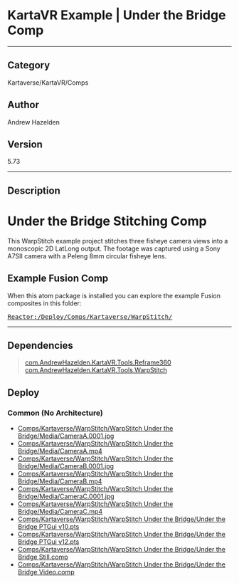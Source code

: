 # KartaVR Example | Under the Bridge Comp
___

## Category
Kartaverse/KartaVR/Comps

## Author
Andrew Hazelden

## Version
5.73

___

## Description
<h1>Under the Bridge Stitching Comp</h1>
	
<p>This WarpStitch example project stitches three fisheye camera views into a monoscopic 2D LatLong output. The footage was captured using a Sony A7SII camera with a Peleng 8mm circular fisheye lens.</p>

<h2>Example Fusion Comp</h2>
<p>When this atom package is installed you can explore the example Fusion composites in this folder:</p>
<pre><a href="file://Reactor:/Deploy/Comps/Kartaverse/WarpStitch/">Reactor:/Deploy/Comps/Kartaverse/WarpStitch/</a></pre>



___

## Dependencies

> [com.AndrewHazelden.KartaVR.Tools.Reframe360](com.AndrewHazelden.KartaVR.Tools.Reframe360.md ':class=button')  
> [com.AndrewHazelden.KartaVR.Tools.WarpStitch](com.AndrewHazelden.KartaVR.Tools.WarpStitch.md ':class=button')  
## Deploy

### Common (No Architecture)

<ul>
<li><a href="https://gitlab.com/WeSuckLess/Reactor/-/blob/master/Atoms/com.AndrewHazelden.KartaVR.Comps.WarpStitch.UnderTheBridge/Comps/Kartaverse/WarpStitch/WarpStitch Under the Bridge/Media/CameraA.0001.jpg?ref_type=heads">Comps/Kartaverse/WarpStitch/WarpStitch Under the Bridge/Media/CameraA.0001.jpg</a></li>
<li><a href="https://gitlab.com/WeSuckLess/Reactor/-/blob/master/Atoms/com.AndrewHazelden.KartaVR.Comps.WarpStitch.UnderTheBridge/Comps/Kartaverse/WarpStitch/WarpStitch Under the Bridge/Media/CameraA.mp4?ref_type=heads">Comps/Kartaverse/WarpStitch/WarpStitch Under the Bridge/Media/CameraA.mp4</a></li>
<li><a href="https://gitlab.com/WeSuckLess/Reactor/-/blob/master/Atoms/com.AndrewHazelden.KartaVR.Comps.WarpStitch.UnderTheBridge/Comps/Kartaverse/WarpStitch/WarpStitch Under the Bridge/Media/CameraB.0001.jpg?ref_type=heads">Comps/Kartaverse/WarpStitch/WarpStitch Under the Bridge/Media/CameraB.0001.jpg</a></li>
<li><a href="https://gitlab.com/WeSuckLess/Reactor/-/blob/master/Atoms/com.AndrewHazelden.KartaVR.Comps.WarpStitch.UnderTheBridge/Comps/Kartaverse/WarpStitch/WarpStitch Under the Bridge/Media/CameraB.mp4?ref_type=heads">Comps/Kartaverse/WarpStitch/WarpStitch Under the Bridge/Media/CameraB.mp4</a></li>
<li><a href="https://gitlab.com/WeSuckLess/Reactor/-/blob/master/Atoms/com.AndrewHazelden.KartaVR.Comps.WarpStitch.UnderTheBridge/Comps/Kartaverse/WarpStitch/WarpStitch Under the Bridge/Media/CameraC.0001.jpg?ref_type=heads">Comps/Kartaverse/WarpStitch/WarpStitch Under the Bridge/Media/CameraC.0001.jpg</a></li>
<li><a href="https://gitlab.com/WeSuckLess/Reactor/-/blob/master/Atoms/com.AndrewHazelden.KartaVR.Comps.WarpStitch.UnderTheBridge/Comps/Kartaverse/WarpStitch/WarpStitch Under the Bridge/Media/CameraC.mp4?ref_type=heads">Comps/Kartaverse/WarpStitch/WarpStitch Under the Bridge/Media/CameraC.mp4</a></li>
<li><a href="https://gitlab.com/WeSuckLess/Reactor/-/blob/master/Atoms/com.AndrewHazelden.KartaVR.Comps.WarpStitch.UnderTheBridge/Comps/Kartaverse/WarpStitch/WarpStitch Under the Bridge/Under the Bridge PTGui v10.pts?ref_type=heads">Comps/Kartaverse/WarpStitch/WarpStitch Under the Bridge/Under the Bridge PTGui v10.pts</a></li>
<li><a href="https://gitlab.com/WeSuckLess/Reactor/-/blob/master/Atoms/com.AndrewHazelden.KartaVR.Comps.WarpStitch.UnderTheBridge/Comps/Kartaverse/WarpStitch/WarpStitch Under the Bridge/Under the Bridge PTGui v12.pts?ref_type=heads">Comps/Kartaverse/WarpStitch/WarpStitch Under the Bridge/Under the Bridge PTGui v12.pts</a></li>
<li><a href="https://gitlab.com/WeSuckLess/Reactor/-/blob/master/Atoms/com.AndrewHazelden.KartaVR.Comps.WarpStitch.UnderTheBridge/Comps/Kartaverse/WarpStitch/WarpStitch Under the Bridge/Under the Bridge Still.comp?ref_type=heads">Comps/Kartaverse/WarpStitch/WarpStitch Under the Bridge/Under the Bridge Still.comp</a></li>
<li><a href="https://gitlab.com/WeSuckLess/Reactor/-/blob/master/Atoms/com.AndrewHazelden.KartaVR.Comps.WarpStitch.UnderTheBridge/Comps/Kartaverse/WarpStitch/WarpStitch Under the Bridge/Under the Bridge Video.comp?ref_type=heads">Comps/Kartaverse/WarpStitch/WarpStitch Under the Bridge/Under the Bridge Video.comp</a></li>
</ul>
